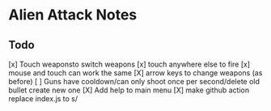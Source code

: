 # Alien Attack Notes

## Todo

[x] Touch weaponsto switch weapons
[x] touch anywhere else to fire
[x] mouse and touch can work the same
[X] arrow keys to change weapons (as before)
[ ] Guns have cooldown/can only shoot once per second/delete old bullet create new one
[X] Add help to main menu
[X] make github action replace index.js to s/<script src="index.js">/<script src="index.js?m=timestamp">/
[X] ~black background~
[ ] make UFOs target between the two weapons(?)
[ ] Position things based on viewport?
[ ] Make UFOs have own firing timer, instead of firing one ufo in the scene

Timer:
  can_shoot = true
fire:
  can_shoot = false

Ufos respawn if they hit the edge and not all are dead yet
better luck next time, then game exits

	if (score_ >= roundno_ * WINNING_MULTIPLIER)
	{
		// yay! we've won!
		nextRound();
	}

ufo

	// Check for Collisions with Other UFOs
	for ( int c = 0; c < MAXUFOS; ++c )
	{
		UFO* ufo = Game::GetApp()->GetUfo(c);

		// Check for intersect
		if ( collision( ufo ) )
		{
			// If Other Isn't On Fire and We Are
			if ( ( status_ == UFO_BURN ) && ( ufo->getStatus() != UFO_BURN ) )
			{
				Game::GetApp()->IncScore();
			}
		}
	}
	
weapon

Weapon::Weapon(HINSTANCE h,int x, int y):ImageClass(h, IDR_FIRESTORMGUN)
{
	// if x coord is 0, why adjust it?
	basex_ = x;
	basey_ = y;
	
	// One Bullet per gun
	bullet = new Bullet(h);
	bullet->setX(-100);
	bullet->setY(-100);
	bullet->disabled();
	type_ = MAX_WEAPON; // unset
	count_ = 0;
}
